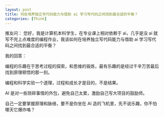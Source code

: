 ```yaml
---
layout: post
title: 何在培养独立写代码能力与借助 ai 学习写代码之间找到最合适的平衡？
categories: [Think]
---
```


推友问： 您好，我是计算机本科学生，在专业课上相对依赖于 ai，几乎是没 ai 就写不完上点难度的编程作业，我该如何在培养独立写代码能力与借助 ai 学习写代码之间找到最合适的平衡？

我的回答：

编程的乐趣在于思考过程的探索，和思维的锻炼，最有乐趣的是经过千辛万苦最后找到原理顿悟的那一刻。

编程和科学实验一个道理，过程和成长才是目的，不是结果。

AI 是对一些琐碎事情的外包，避免自己太累，激励自己写大项目的鼓励师。

自己一定要掌握原理和脉络，要不是你坐在 AI 造的飞机里，先不说乐趣，你不怕哪天它爆炸咯？
